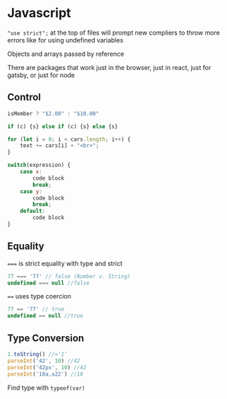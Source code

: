 # Javascript

`"use strict";` at the top of files will prompt new compliers to throw more errors like for using undefined variables

Objects and arrays passed by reference

There are packages that work just in the browser, just in react, just for gatsby, or just for node

## Control

```js
isMember ? "$2.00" : "$10.00"

if (c) {s} else if (c) {s} else {s}
```

```js
for (let i = 0; i < cars.length; i++) { 
    text += cars[i] + "<br>";
}

switch(expression) {
    case x:
        code block
        break;
    case y:
        code block
        break;
    default:
        code block
}
```

## Equality

`===` is strict equality with type and strict

```javascript
77 === '77' // false (Number v. String)
undefined === null //false
```

`==`  uses type coercion 

```javascript
77 == '77' // true
undefined == null //true
```

## Type Conversion

```js
1.toString() //='1'
parseInt('42', 10) //42
parseInt('42px', 10) //42
parseInt('10a,a22') //10
```

Find type with `typeof(var)`


